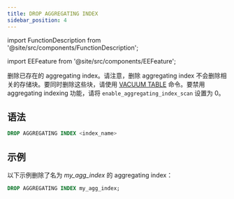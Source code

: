 ```yaml
---
title: DROP AGGREGATING INDEX
sidebar_position: 4
---
```


import FunctionDescription from '@site/src/components/FunctionDescription';

<FunctionDescription description="Introduced or updated: v1.2.151"/>

import EEFeature from '@site/src/components/EEFeature';

<EEFeature featureName='AGGREGATING INDEX'/>

删除已存在的 aggregating index。请注意，删除 aggregating index 不会删除相关的存储块。要同时删除这些块，请使用 [VACUUM TABLE](../01-table/91-vacuum-table.md) 命令。要禁用 aggregating indexing 功能，请将 `enable_aggregating_index_scan` 设置为 0。

## 语法

```sql
DROP AGGREGATING INDEX <index_name>
```

## 示例

以下示例删除了名为 *my_agg_index* 的 aggregating index：

```sql
DROP AGGREGATING INDEX my_agg_index;
```